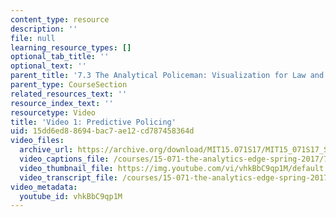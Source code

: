 ```yaml
---
content_type: resource
description: ''
file: null
learning_resource_types: []
optional_tab_title: ''
optional_text: ''
parent_title: '7.3 The Analytical Policeman: Visualization for Law and Order'
parent_type: CourseSection
related_resources_text: ''
resource_index_text: ''
resourcetype: Video
title: 'Video 1: Predictive Policing'
uid: 15dd6ed8-8694-bac7-ae12-cd787458364d
video_files:
  archive_url: https://archive.org/download/MIT15.071S17/MIT15_071S17_Session_7.3.01_300k.mp4
  video_captions_file: /courses/15-071-the-analytics-edge-spring-2017/703ed0b7e1cf57c797bc72e7aa784089_vhkBbC9qp1M.vtt
  video_thumbnail_file: https://img.youtube.com/vi/vhkBbC9qp1M/default.jpg
  video_transcript_file: /courses/15-071-the-analytics-edge-spring-2017/8a708b407a3894c6cd92d57e6bffaa27_vhkBbC9qp1M.pdf
video_metadata:
  youtube_id: vhkBbC9qp1M
---
```

